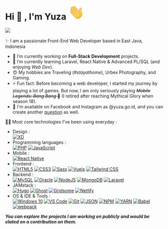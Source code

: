 # Hi 👐 , I'm Yuza <img src="https://raw.githubusercontent.com/ABSphreak/ABSphreak/master/gifs/Hi.gif" width="50px">

![](https://komarev.com/ghpvc/?username=yvza&style=flat-square)

✨ I am a passionate Front-End Web Developer based in East Java, Indonesia

- 🔭 I’m currently working on **Full-Stack Development** projects.
- 🌱 I’m currently learning Laravel, React Native & Advanced PL/SQL (and enjoying _Web Dev_). 
- 😍 My hobbies are Traveling (_#stayathome_), Urbex Photography, and Gaming.
- ⚡ Fun fact: Before becoming a web developer, I started my journey by playing a lot of games. But now, I am only seriously playing ~~_Mobile Legends: Bang Bang_ 💖~~ (I retired after reaching Mythical Glory when season 18).
- 💌 I'm available on Facebook and Instagram as @yuza.go.id, and you can create another [question](https://github.com/yvza/yvza/issues/new) as well.

🐱‍💻 Most core technologies I've been using everyday :
- Design : <br />
    [![XD](http://img.shields.io/badge/-XD-eee?style=flat-square&logo=adobe-xd)](https://github.com/yvza)
- Programming languages : <br />
    [![PHP](http://img.shields.io/badge/-PHP-eee?style=flat-square&logo=php&logoColor=4951aa)](https://github.com/yvza)
    [![JavaScript](https://img.shields.io/badge/-JavaScript-eee?style=flat-square&logo=javascript&logoColor=DD9C25)](https://github.com/yvza)
- Mobile : <br />
    [![React Native](https://img.shields.io/badge/-React%20Native-eee?style=flat-square&logo=react)](https://github.com/yvza)
- Frontend : <br />
    [![HTML5](http://img.shields.io/badge/-HTML5-eee?style=flat-square&logo=HTML5)](https://github.com/yvza)
    [![CSS3](http://img.shields.io/badge/-CSS3-eee?style=flat-square&logo=CSS3&logoColor=blue)](https://github.com/yvza)
    [![Sass](https://img.shields.io/badge/-SASS-eee?style=flat-square&logo=SASS)](https://github.com/yvza)
    [![Vuejs](https://img.shields.io/badge/-Vue.js-eee?style=flat-square&logo=Vue.js)](https://github.com/yvza)
    [![Tailwind CSS](https://img.shields.io/badge/-Tailwind%20CSS-eee?style=flat-square&logo=Tailwind-css)](https://github.com/yvza)
- Backend : <br />
    [![MySQL](http://img.shields.io/badge/-MySQL-eee?style=flat-square&logo=mysql&logoColor=4479A1)](https://github.com/yvza)
    [![Oracle](http://img.shields.io/badge/-Oracle-eee?style=flat-square&logo=Oracle&logoColor=red)](https://github.com/yvza)
    [![NodeJS](http://img.shields.io/badge/-NodeJS-eee?style=flat-square&logo=data:image/png;base64,iVBORw0KGgoAAAANSUhEUgAAAA4AAAAOCAMAAAAolt3jAAAAgVBMVEUzmTMzkTM0mDQslSwtlS00mzQAAAA7nTsymDIzmDMwmDAymTIzmDMzmTMzmDMzmDMzlzM0mTQzmTMzmTMzmTMzmTMzmTM0mjQ1nDUxlzEymDIzmTMzmTMzmTMzmTMzmTMwlzAzmTMzmTMzmTMzmTMzmTMzmTM0mTQzmTMzmTP///8ybrFJAAAAKXRSTlMAAAAAAAAAAAAAAA9RxlIRBjSR6/7vmzkIAyd21Nt8JwMauPwrKvlQxcV6L9IAAABUSURBVAjXY2RgZGTkYGQEUl8ZwUx2EAUSZfz0jVESSPEygMAXkIgiIyMbAwT8+v+fUeU/jAfkMzKqMjLDuX//k8ZFMwrNIjRnoDkS7AUZxqcQLwAA4+0cex8ENfMAAAAASUVORK5CYII=)](https://github.com/yvza)
    [![MongoDB](https://img.shields.io/badge/-MongoDB-eee?style=flat-square&logo=mongodb&logoColor=47A248)](https://github.com/yvza)
    [![Laravel](http://img.shields.io/badge/-Laravel-eee?style=flat-square&logo=laravel)](https://github.com/yvza)
- JAMstack : <br />
    [![Hugo](http://img.shields.io/badge/-Hugo-eee?style=flat-square&logo=Hugo)](https://github.com/yvza)
    [![Ghost](http://img.shields.io/badge/-Ghost-eee?style=flat-square&logo=ghost&logoColor=black)](https://github.com/yvza)
    [![Gridsome](http://img.shields.io/badge/-Gridsome-eee?style=flat-square&logo=gridsome)](https://github.com/yvza)
    [![Netlify](https://img.shields.io/badge/-Netlify-eee?style=flat-square&logo=netlify)](https://github.com/yvza)
- OS & IDE & Tools : <br />
    [![Windows 10](http://img.shields.io/badge/-Windows%2010-eee?style=flat-square&logo=windows&logoColor=black)](https://github.com/yvza)
    [![VS Code](http://img.shields.io/badge/-VS%20Code-eee?style=flat-square&logo=visual-studio-code&logoColor=007ACC)](https://github.com/yvza)
    [![Git](http://img.shields.io/badge/-Git-eee?style=flat-square&logo=git&logoColor=F05032)](https://github.com/yvza)
    [![JSON](http://img.shields.io/badge/-JSON-eee?style=flat-square&logo=json&logoColor=gray)](https://github.com/yvza)
    [![NPM](http://img.shields.io/badge/-NPM-eee?style=flat-square&logo=npm)](https://github.com/yvza)
    [![YARN](http://img.shields.io/badge/-YARN-eee?style=flat-square&logo=yarn)](https://github.com/yvza)
    [![Babel](http://img.shields.io/badge/-Babel-eee?style=flat-square&logo=babel)](https://github.com/yvza)
    [![webpack](http://img.shields.io/badge/-webpack-eee?style=flat-square&logo=webpack)](https://github.com/yvza)

__*You can explore the projects I am working on publicly and would be elated on a contribution on them.*__

